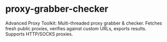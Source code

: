 # proxy-grabber-checker
Advanced Proxy Toolkit: Multi-threaded proxy grabber &amp; checker. Fetches fresh public proxies, verifies against custom URLs, exports results. Supports HTTP/SOCKS proxies. 
